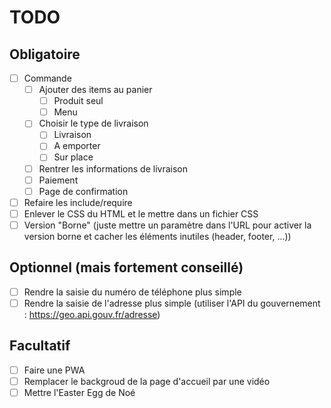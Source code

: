# TODO

## Obligatoire
- [ ] Commande
  - [ ] Ajouter des items au panier
    - [ ] Produit seul
    - [ ] Menu
  - [ ] Choisir le type de livraison
    - [ ] Livraison
    - [ ] A emporter
    - [ ] Sur place
  - [ ] Rentrer les informations de livraison
  - [ ] Paiement
  - [ ] Page de confirmation
- [ ] Refaire les include/require
- [ ] Enlever le CSS du HTML et le mettre dans un fichier CSS
- [ ] Version "Borne" (juste mettre un paramètre dans l'URL pour activer la version borne et cacher les éléments inutiles (header, footer, ...))

## Optionnel (mais fortement conseillé)
- [ ] Rendre la saisie du numéro de téléphone plus simple
- [ ] Rendre la saisie de l'adresse plus simple (utiliser l'API du gouvernement : https://geo.api.gouv.fr/adresse)

## Facultatif
- [ ] Faire une PWA
- [ ] Remplacer le backgroud de la page d'accueil par une vidéo
- [ ] Mettre l'Easter Egg de Noé